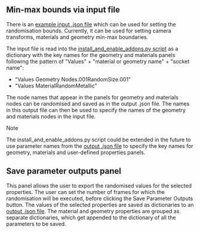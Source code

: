 ## Min-max bounds via input file
There is an [example input .json file](/input_bounds.json) which can be used for setting the randomisation bounds. Currently, it can be used for setting camera transforms, materials and geometry min-max boundaries.

The input file is read into the [install_and_enable_addons.py script](/install_and_enable_addons.py) as a dictionary with the key names for the geometry and materials panels following the pattern of "Values" + "material or geometry name" + "socket name":
 - "Values Geometry Nodes.001RandomSize.001"
 - "Values MaterialRandomMetallic"

The node names that appear in the panels for geometry and materials nodes can be randomised and saved as in the output .json file. The names in this output file can then be used to specify the names of the geometry and materials nodes in the input file.

 > [!NOTE]
> The install_and_enable_addons.py script could be extended in the future to use parameter names from the [output .json file](/output_randomisations_per_frame1697116725.310647.json) to specify the key names for geometry, materials and user-defined properties panels.


## Save parameter outputs panel

This panel allows the user to export the randomised values for the selected properties. The user can set the number of frames for which the randomisation will be executed, before clicking the Save Parameter Outputs button. The values of the selected properties are saved as dictionaries to an [output .json file](/output_randomisations_per_frame1697116725.310647.json). The material and geometry properties are grouped as separate dictionaries, which get appended to the dictionary of all the parameters to be saved.
